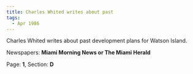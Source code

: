 ```yaml
---  
title: Charles Whited writes about past  
tags:  
  - Apr 1986  
---  
```

  
Charles Whited writes about past development plans for Watson Island.  
  
Newspapers: **Miami Morning News or The Miami Herald**  
  
Page: **1**, Section: **D** 
